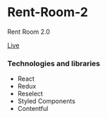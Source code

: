 # Rent-Room-2

Rent Room 2.0

[Live](https://rent-room-2.herokuapp.com)

### Technologies and libraries

- React
- Redux
- Reselect
- Styled Components
- Contentful
